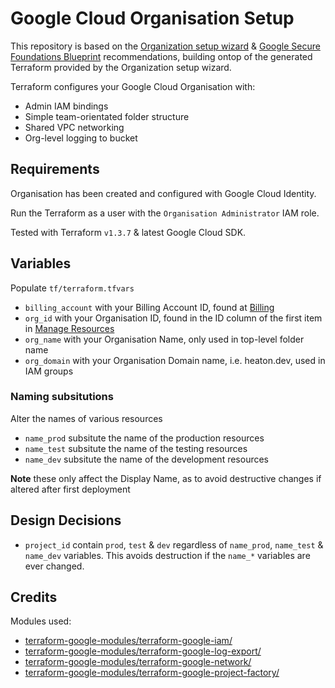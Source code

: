# Google Cloud Organisation Setup

This repository is based on the [Organization setup wizard](https://cloud.google.com/resource-manager/docs/organization-setup) & [Google Secure Foundations Blueprint](https://cloud.google.com/architecture/security-foundations) recommendations, building ontop of the generated Terraform provided by the Organization setup wizard.

Terraform configures your Google Cloud Organisation with:

- Admin IAM bindings
- Simple team-orientated folder structure
- Shared VPC networking
- Org-level logging to bucket

## Requirements

Organisation has been created and configured with Google Cloud Identity.

Run the Terraform as a user with the `Organisation Administrator` IAM role.

Tested with Terraform `v1.3.7` & latest Google Cloud SDK.

## Variables

Populate `tf/terraform.tfvars`

- `billing_account` with your Billing Account ID, found at [Billing](https://console.cloud.google.com/billing)
- `org_id` with your Organisation ID, found in the ID column of the first item in [Manage Resources](https://console.cloud.google.com/cloud-resource-manager)
- `org_name` with your Organisation Name, only used in top-level folder name
- `org_domain` with your Organisation Domain name, i.e. heaton.dev, used in IAM groups

### Naming subsitutions

Alter the names of various resources

- `name_prod` subsitute the name of the production resources
- `name_test` subsitute the name of the testing resources
- `name_dev` subsitute the name of the development resources

**Note** these only affect the Display Name, as to avoid destructive changes if altered after first deployment

## Design Decisions

- `project_id` contain `prod`, `test` & `dev` regardless of `name_prod`, `name_test` & `name_dev` variables. This avoids destruction if the `name_*` variables are ever changed.

## Credits

Modules used:

- [terraform-google-modules/terraform-google-iam/](https://github.com/terraform-google-modules//terraform-google-iam/)
- [terraform-google-modules/terraform-google-log-export/](https://github.com/terraform-google-modules//terraform-google-log-export/)
- [terraform-google-modules/terraform-google-network/](https://github.com/terraform-google-modules//terraform-google-network/)
- [terraform-google-modules/terraform-google-project-factory/](https://github.com/terraform-google-modules//terraform-google-project-factory/)
